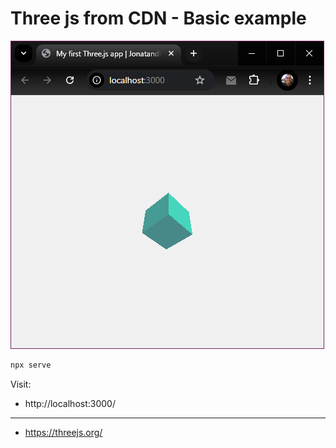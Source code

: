 # Three js from CDN - Basic example

![screenshot](screenshot.png)

```bash
npx serve
```

Visit:
 - http://localhost:3000/


---

- https://threejs.org/